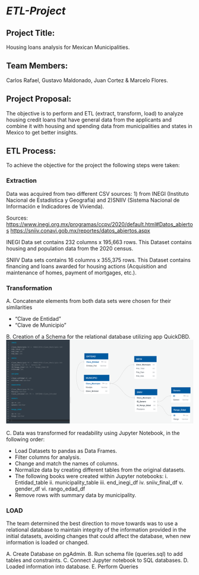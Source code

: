 # _ETL-Project_

## Project Title:

Housing loans analysis for Mexican Municipalities.

## Team Members: 

Carlos Rafael, Gustavo Maldonado, Juan Cortez & Marcelo Flores.

## Project Proposal: 

The objective is to perform and ETL (extract, transform, load) to analyze housing credit loans that have general data from the applicants and combine it with housing and spending data from municipalities and states in Mexico to get better insights. 

## ETL Process:
To achieve the objective for the project the following steps were taken:

### Extraction
Data was acquired from two different CSV sources: 1) from INEGI (Instituto Nacional de Estadística y Geografía) and 2)SNIIV (Sistema Nacional de Información e Indicadores de Vivienda).

Sources:
https://www.inegi.org.mx/programas/ccpv/2020/default.html#Datos_abiertos
https://sniiv.conavi.gob.mx/reportes/datos_abiertos.aspx

INEGI Data set contains 232 columns x 195,663 rows. This Dataset contains housing and population data from the 2020 census.

SNIIV Data sets contains 16 columns x 355,375 rows. This Dataset contains financing and loans awarded for housing actions (Acquisition and maintenance of homes, payment of mortgages, etc.).


### Transformation

A. Concatenate elements from both data sets were chosen for their similarities
- “Clave de Entidad”
- “Clave de Municipio”

B. Creation of a Schema for the relational database utilizing app QuickDBD.
![ERD.png](ERD.png)

C. Data was transformed for readability using Jupyter Notebook, in the following order:
- Load Datasets to pandas as Data Frames.
- Filter columns for analysis.
- Change and match the names of columns.
- Normalize data by creating different tables from the original datasets.
- The following books were created within Jupyter notebooks:
i. Entidad_table
ii. municipality_table
iii. end_inegi_df
iv. sniiv_final_df
v. gender_df
vi. rango_edad_df		
- Remove rows with summary data by municipality.

### LOAD

The team determined the best direction to move towards was to use a relational database to maintain integrity of the information provided in the initial datasets, avoiding changes that could affect the database, when new information is loaded or changed.

A.	Create Database on pgAdmin.
B.	Run schema file (queries.sql) to add tables and constraints.
C.	Connect Jupyter notebook to SQL databases.
D.	Loaded information into database.
E.	Perform Queries
